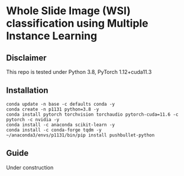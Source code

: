 # Whole Slide Image (WSI) classification using Multiple Instance Learning


## Disclaimer
This repo is tested under Python 3.8, PyTorch 1.12+cuda11.3

## Installation

```
conda update -n base -c defaults conda -y
conda create -n p1131 python=3.8 -y
conda install pytorch torchvision torchaudio pytorch-cuda=11.6 -c pytorch -c nvidia -y
conda install -c anaconda scikit-learn -y
conda install -c conda-forge tqdm -y
~/anaconda3/envs/p1131/bin/pip install pushbullet-python

```

## Guide
Under construction
